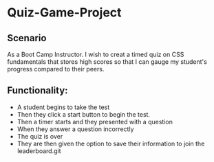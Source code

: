 # Quiz-Game-Project

## Scenario
As a Boot Camp Instructor. I wish to creat a timed quiz on CSS fundamentals that stores high scores so that I can gauge my student's progress compared to their peers.

## Functionality: 
-   A student begins to take  the test
-   Then they click a start button to begin the test.
-   Then  a timer starts and they presented with a question
-   When they answer a question incorrectly
-   The quiz is over
-   They are then given the option to save their information to join the leaderboard.git